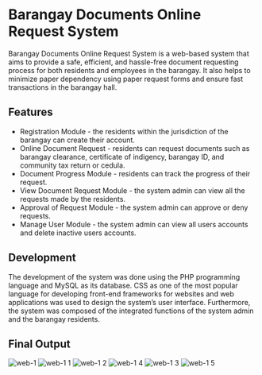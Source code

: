# Barangay Documents Online Request System
Barangay Documents Online Request System is a web-based system that aims to provide a safe, efficient, and hassle-free document requesting process for both residents and employees in the barangay. It also helps to minimize paper dependency using paper request forms and ensure fast transactions in the barangay hall.
## Features
* Registration Module - the residents within the jurisdiction of the barangay can create their account.
* Online Document Request - residents can request documents such as barangay clearance, certificate of indigency, barangay ID, and community tax return or cedula.
* Document Progress Module - residents can track the progress of their request.
* View Document Request Module - the system admin can view all the requests made by the residents.
* Approval of Request Module - the system admin can approve or deny requests.
* Manage User Module - the system admin can view all users accounts and delete inactive users accounts.
## Development
The development of the system was done using the PHP programming language and MySQL as its database. CSS as one of the most popular language for developing front-end frameworks for websites and web applications was used to design the system’s user interface. Furthermore, the system was composed of the integrated functions of the system admin and the barangay residents.
## Final Output
![web-1](https://github.com/user-attachments/assets/0a2e3a31-4dc0-4016-b478-8266f641ab22)
![web-1 1](https://github.com/user-attachments/assets/0f1780eb-ae0d-43a6-b722-804590655338)
![web-1 2](https://github.com/user-attachments/assets/61cc8e41-e706-4c56-b41b-832e62238a9c)
![web-1 4](https://github.com/user-attachments/assets/d66e0bc6-312e-445b-befc-123f222876f2)
![web-1 3](https://github.com/user-attachments/assets/402ad7d5-040d-4239-94fd-e9d9d85b03a6)
![web-1 5](https://github.com/user-attachments/assets/725c9dae-6cb7-4ea9-a420-a19ba4ddc8cc)
